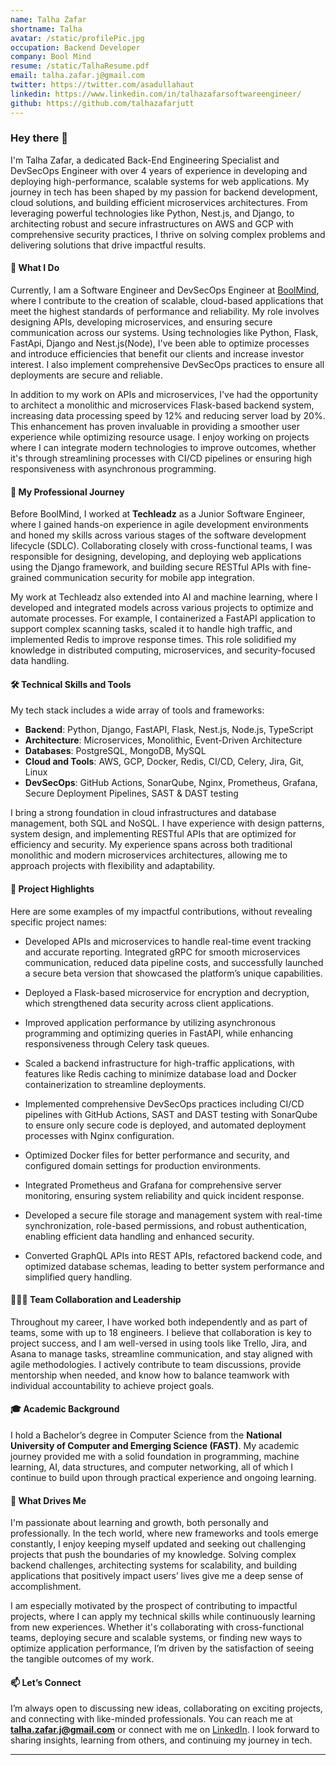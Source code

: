 ```yaml
---
name: Talha Zafar
shortname: Talha
avatar: /static/profilePic.jpg
occupation: Backend Developer
company: Bool Mind
resume: /static/TalhaResume.pdf
email: talha.zafar.j@gmail.com
twitter: https://twitter.com/asadullahaut
linkedin: https://www.linkedin.com/in/talhazafarsoftwareengineer/
github: https://github.com/talhazafarjutt
---
```


### Hey there 👋

I'm Talha Zafar, a dedicated Back-End Engineering Specialist and DevSecOps Engineer with over 4 years of experience in developing and deploying high-performance, scalable systems for web applications. My journey in tech has been shaped by my passion for backend development, cloud solutions, and building efficient microservices architectures. From leveraging powerful technologies like Python, Nest.js, and Django, to architecting robust and secure infrastructures on AWS and GCP with comprehensive security practices, I thrive on solving complex problems and delivering solutions that drive impactful results.

#### 🎯 What I Do

Currently, I am a Software Engineer and DevSecOps Engineer at [BoolMind](https://boolmind.com/), where I contribute to the creation of scalable, cloud-based applications that meet the highest standards of performance and reliability. My role involves designing APIs, developing microservices, and ensuring secure communication across our systems. Using technologies like Python, Flask, FastApi, Django and Nest.js(Node), I've been able to optimize processes and introduce efficiencies that benefit our clients and increase investor interest. I also implement comprehensive DevSecOps practices to ensure all deployments are secure and reliable.

In addition to my work on APIs and microservices, I've had the opportunity to architect a monolithic and microservices Flask-based backend system, increasing data processing speed by 12% and reducing server load by 20%. This enhancement has proven invaluable in providing a smoother user experience while optimizing resource usage. I enjoy working on projects where I can integrate modern technologies to improve outcomes, whether it's through streamlining processes with CI/CD pipelines or ensuring high responsiveness with asynchronous programming.

#### 💼 My Professional Journey

Before BoolMind, I worked at **Techleadz** as a Junior Software Engineer, where I gained hands-on experience in agile development environments and honed my skills across various stages of the software development lifecycle (SDLC). Collaborating closely with cross-functional teams, I was responsible for designing, developing, and deploying web applications using the Django framework, and building secure RESTful APIs with fine-grained communication security for mobile app integration.

My work at Techleadz also extended into AI and machine learning, where I developed and integrated models across various projects to optimize and automate processes. For example, I containerized a FastAPI application to support complex scanning tasks, scaled it to handle high traffic, and implemented Redis to improve response times. This role solidified my knowledge in distributed computing, microservices, and security-focused data handling.

#### 🛠️ Technical Skills and Tools

My tech stack includes a wide array of tools and frameworks:

- **Backend**: Python, Django, FastAPI, Flask, Nest.js, Node.js, TypeScript
- **Architecture**: Microservices, Monolithic, Event-Driven Architecture
- **Databases**: PostgreSQL, MongoDB, MySQL
- **Cloud and Tools**: AWS, GCP, Docker, Redis, CI/CD, Celery, Jira, Git, Linux
- **DevSecOps**: GitHub Actions, SonarQube, Nginx, Prometheus, Grafana, Secure Deployment Pipelines, SAST & DAST testing

I bring a strong foundation in cloud infrastructures and database management, both SQL and NoSQL. I have experience with design patterns, system design, and implementing RESTful APIs that are optimized for efficiency and security. My experience spans across both traditional monolithic and modern microservices architectures, allowing me to approach projects with flexibility and adaptability.

#### 🚀 Project Highlights

Here are some examples of my impactful contributions, without revealing specific project names:

- Developed APIs and microservices to handle real-time event tracking and accurate reporting. Integrated gRPC for smooth microservices communication, reduced data pipeline costs, and successfully launched a secure beta version that showcased the platform’s unique capabilities.
- Deployed a Flask-based microservice for encryption and decryption, which strengthened data security across client applications.

- Improved application performance by utilizing asynchronous programming and optimizing queries in FastAPI, while enhancing responsiveness through Celery task queues.

- Scaled a backend infrastructure for high-traffic applications, with features like Redis caching to minimize database load and Docker containerization to streamline deployments.

- Implemented comprehensive DevSecOps practices including CI/CD pipelines with GitHub Actions, SAST and DAST testing with SonarQube to ensure only secure code is deployed, and automated deployment processes with Nginx configuration.

- Optimized Docker files for better performance and security, and configured domain settings for production environments.

- Integrated Prometheus and Grafana for comprehensive server monitoring, ensuring system reliability and quick incident response.

- Developed a secure file storage and management system with real-time synchronization, role-based permissions, and robust authentication, enabling efficient data handling and enhanced security.

- Converted GraphQL APIs into REST APIs, refactored backend code, and optimized database schemas, leading to better system performance and simplified query handling.

#### 🧑‍🤝‍🧑 Team Collaboration and Leadership

Throughout my career, I have worked both independently and as part of teams, some with up to 18 engineers. I believe that collaboration is key to project success, and I am well-versed in using tools like Trello, Jira, and Asana to manage tasks, streamline communication, and stay aligned with agile methodologies. I actively contribute to team discussions, provide mentorship when needed, and know how to balance teamwork with individual accountability to achieve project goals.

#### 🎓 Academic Background

I hold a Bachelor’s degree in Computer Science from the **National University of Computer and Emerging Science (FAST)**. My academic journey provided me with a solid foundation in programming, machine learning, AI, data structures, and computer networking, all of which I continue to build upon through practical experience and ongoing learning.

#### 🌱 What Drives Me

I'm passionate about learning and growth, both personally and professionally. In the tech world, where new frameworks and tools emerge constantly, I enjoy keeping myself updated and seeking out challenging projects that push the boundaries of my knowledge. Solving complex backend challenges, architecting systems for scalability, and building applications that positively impact users’ lives give me a deep sense of accomplishment.

I am especially motivated by the prospect of contributing to impactful projects, where I can apply my technical skills while continuously learning from new experiences. Whether it's collaborating with cross-functional teams, deploying secure and scalable systems, or finding new ways to optimize application performance, I’m driven by the satisfaction of seeing the tangible outcomes of my work.

#### 📫 Let’s Connect

I’m always open to discussing new ideas, collaborating on exciting projects, and connecting with like-minded professionals. You can reach me at **talha.zafar.j@gmail.com** or connect with me on [LinkedIn](https://linkedin.com/in/talhazafarsoftwareengineer). I look forward to sharing insights, learning from others, and continuing my journey in tech.

---
